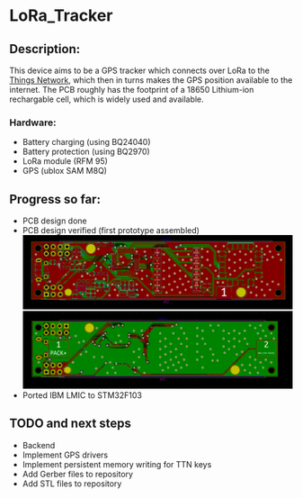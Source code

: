 # LoRa_Tracker
## Description:
This device aims to be a GPS tracker which connects over LoRa to the [Things Network](https://www.thethingsnetwork.org/), which then in turns makes the GPS position available to the internet. The PCB roughly has the footprint of a 18650 Lithium-ion rechargable cell, which is widely used and available.

### Hardware:
- Battery charging (using BQ24040)
- Battery protection (using BQ2970)
- LoRa module (RFM 95)
- GPS (ublox SAM M8Q)

## Progress so far:
- PCB design done
- PCB design verified (first prototype assembled)
![PCB front](/hardware/screenshots/front.png?raw=true "")
![PCB back](/hardware/screenshots/back.png?raw=true "")
- Ported IBM LMIC to STM32F103

## TODO and next steps
- Backend
- Implement GPS drivers
- Implement persistent memory writing for TTN keys
- Add Gerber files to repository
- Add STL files to repository